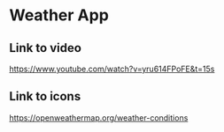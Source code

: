 # Weather App

## Link to video

https://www.youtube.com/watch?v=yru614FPoFE&t=15s

## Link to icons

https://openweathermap.org/weather-conditions
